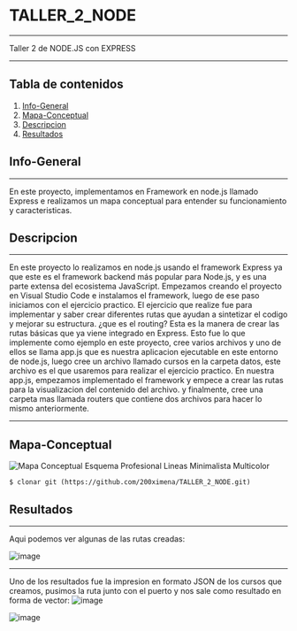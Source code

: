 # TALLER_2_NODE
***
Taller 2 de NODE.JS con EXPRESS
****

## Tabla de contenidos

1. [Info-General](#info-general)
2. [Mapa-Conceptual](#Mapa-Conceptual)
3. [Descripcion](#descripcion)
4. [Resultados](#resultados)


## Info-General
***
En este proyecto, implementamos en Framework en node.js llamado Express e realizamos un mapa conceptual para entender su funcionamiento y caracteristicas.

## Descripcion
***
En este proyecto lo realizamos en node.js usando el framework Express ya que este es el framework backend más popular para Node.js, y es una parte extensa del ecosistema JavaScript.
Empezamos creando el proyecto en Visual Studio Code e instalamos el framework, luego de ese paso iniciamos con el ejercicio practico.
El ejercicio que realize fue para implementar y saber crear diferentes rutas que ayudan a sintetizar el codigo y mejorar su estructura.
¿que es el routing?
Esta es la manera de crear las rutas básicas que ya viene integrado en Express.
Esto fue lo que implemente como ejemplo en este proyecto, cree varios archivos y uno de ellos se llama app.js que es nuestra aplicacion ejecutable en este entorno de node.js, luego cree un archivo llamado cursos en la carpeta datos, este archivo es el que usaremos para realizar el ejercicio practico.
En nuestra app.js, empezamos implementado el framework y empece a crear las rutas para la visualizacion del contenido del archivo.
y finalmente, cree una carpeta mas llamada routers que contiene dos archivos para hacer lo mismo anteriormente.
***
## Mapa-Conceptual

![Mapa Conceptual Esquema Profesional Lineas Minimalista Multicolor](https://github.com/200ximena/TALLER_2_NODE/assets/128264476/3984f485-4823-48d4-ad91-6f94b2b1c82f)

```
$ clonar git (https://github.com/200ximena/TALLER_2_NODE.git)
```
## Resultados
***
Aqui podemos ver algunas de las rutas creadas:

![image](https://github.com/200ximena/TALLER_2_NODE/assets/128264476/934c3e6b-85dc-43e5-b4a6-19f04dc620e1)

***
Uno de los resultados fue la impresion en formato JSON de los cursos que creamos, pusimos la ruta junto con el puerto y nos sale como resultado en forma de vector:
![image](https://github.com/200ximena/TALLER_2_NODE/assets/128264476/9734c41a-40da-496e-8738-c320e0f5f22d)

![image](https://github.com/200ximena/TALLER_2_NODE/assets/128264476/001d98d2-b743-4a48-a339-555107c567dc)

